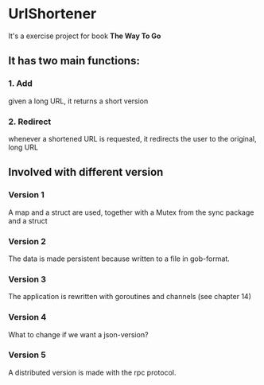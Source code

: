 # UrlShortener

It's a exercise project for book **The Way To Go**

## It has two main functions:    

### 1. Add  
given a long URL, it returns a short version  

### 2. Redirect  
whenever a shortened URL is requested, it redirects the user to the original, long URL

## Involved with different version   

### Version 1   
A map and a struct are used, together with a Mutex from the sync package and a struct

### Version 2   
The data is made persistent because written to a file in gob-format.

### Version 3   
The application is rewritten with goroutines and channels (see chapter 14) 

### Version 4   
What to change if we want a json-version?

### Version 5   
A distributed version is made with the rpc protocol.